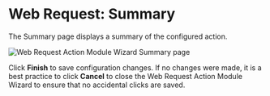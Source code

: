# Web Request: Summary

The Summary page displays a summary of the configured action.

![Web Request Action Module Wizard Summary page](/img/product_docs/accessanalyzer/accessanalyzer/enterpriseauditor/admin/datacollector/adinventory/summary.png)

Click __Finish__ to save configuration changes. If no changes were made, it is a best practice to click __Cancel__ to close the Web Request Action Module Wizard to ensure that no accidental clicks are saved.
